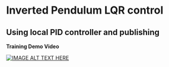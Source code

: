 # Inverted Pendulum LQR control

## Using local PID controller and publishing 
**Training Demo Video**

[![IMAGE ALT TEXT HERE](https://img.youtube.com/vi/Mm0ADOcttg8/0.jpg)](https://youtu.be/Mm0ADOcttg8)

